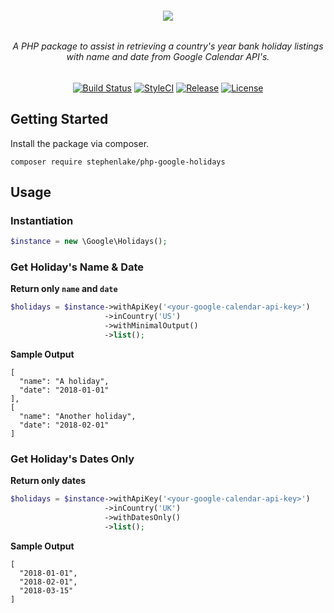 <h6 align="center">
    <img src="https://raw.githubusercontent.com/stephenlake/php-google-holidays/master/docs/assets/php-google-holidays.png"/>
</h6>

<h6 align="center">
    A PHP package to assist in retrieving a country's year bank holiday listings with name and date from Google Calendar API's.
</h6>

<p align="center">
<a href="https://travis-ci.org/stephenlake/php-google-holidays"><img src="https://img.shields.io/travis/stephenlake/php-google-holidays/master.svg?style=flat-square" alt="Build Status"></a>
<a href="https://github.styleci.io/repos/149011691"><img src="https://github.styleci.io/repos/148940371/shield?branch=master&style=flat-square" alt="StyleCI"></a>
<a href="https://github.com/stephenlake/php-google-holidays"><img src="https://img.shields.io/github/release/stephenlake/php-google-holidays.svg?style=flat-square" alt="Release"></a>
<a href="https://github.com/stephenlake/php-google-holidays/LICENSE.md"><img src="https://img.shields.io/badge/license-MIT-brightgreen.svg?style=flat-square" alt="License"></a>
</p>

## Getting Started

Install the package via composer.

    composer require stephenlake/php-google-holidays

## Usage

### Instantiation

```php
$instance = new \Google\Holidays();
```

### Get Holiday's Name & Date
**Return only `name` and `date`**
```php
$holidays = $instance->withApiKey('<your-google-calendar-api-key>')
                     ->inCountry('US')
                     ->withMinimalOutput()
                     ->list();
```
**Sample Output**
```
[
  "name": "A holiday",
  "date": "2018-01-01"
],
[
  "name": "Another holiday",
  "date": "2018-02-01"
]
```

### Get Holiday's Dates Only
**Return only dates**
```php
$holidays = $instance->withApiKey('<your-google-calendar-api-key>')
                     ->inCountry('UK')
                     ->withDatesOnly()
                     ->list();
```

**Sample Output**
```
[
  "2018-01-01",
  "2018-02-01",
  "2018-03-15"
]
```

